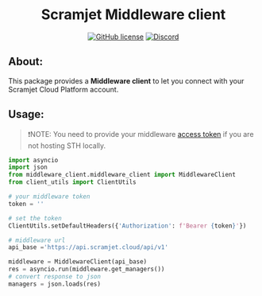 <h1 align="center"><strong>Scramjet Middleware client</strong></h1>

<p align="center">
    <a href="https://github.com/scramjetorg/transform-hub/blob/HEAD/LICENSE"><img src="https://img.shields.io/github/license/scramjetorg/transform-hub?color=green&style=plastic" alt="GitHub license" /></a>
    <a href="https://scr.je/join-community-mg1"><img alt="Discord" src="https://img.shields.io/discord/925384545342201896?label=discord&style=plastic"></a>
</p>

## About:

This package provides a **Middleware client** to let you connect with your Scramjet Cloud Platform account.


## Usage:
> ❗NOTE: You need to provide your middleware [access token](https://docs.scramjet.org/platform/quick-start#step-1-set-up-the-environment) if you are not hosting STH locally.

```python
import asyncio
import json
from middleware_client.middleware_client import MiddlewareClient
from client_utils import ClientUtils

# your middleware token
token = ''

# set the token
ClientUtils.setDefaultHeaders({'Authorization': f'Bearer {token}'})

# middleware url
api_base ='https://api.scramjet.cloud/api/v1' 

middleware = MiddlewareClient(api_base)
res = asyncio.run(middleware.get_managers())
# convert response to json
managers = json.loads(res)
```
